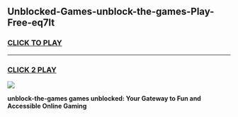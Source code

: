 
## Unblocked-Games-unblock-the-games-Play-Free-eq7lt
<h3>
<a href="https://premium76.site?title=unblock-the-games&ref=20A">CLICK TO PLAY</a></h3>
<hr>

<h3>
<a href="https://premium76.site?title=unblock-the-games&ref=20A">CLICK 2 PLAY</a>
  
</h3>

<a href="https://premium76.site?title=unblock-the-games&ref=20A"><img src="https://clearcache.store/games.png"></a>


**unblock-the-games games unblocked: Your Gateway to Fun and Accessible Online Gaming**
